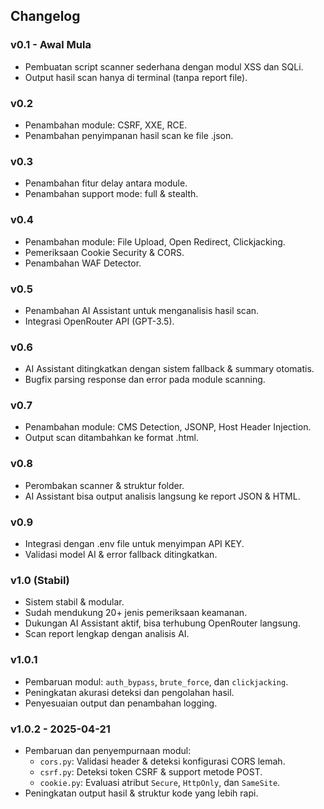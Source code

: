 ## Changelog

### v0.1 - Awal Mula
- Pembuatan script scanner sederhana dengan modul XSS dan SQLi.
- Output hasil scan hanya di terminal (tanpa report file).

### v0.2
- Penambahan module: CSRF, XXE, RCE.
- Penambahan penyimpanan hasil scan ke file .json.

### v0.3
- Penambahan fitur delay antara module.
- Penambahan support mode: full & stealth.

### v0.4
- Penambahan module: File Upload, Open Redirect, Clickjacking.
- Pemeriksaan Cookie Security & CORS.
- Penambahan WAF Detector.

### v0.5
- Penambahan AI Assistant untuk menganalisis hasil scan.
- Integrasi OpenRouter API (GPT-3.5).

### v0.6
- AI Assistant ditingkatkan dengan sistem fallback & summary otomatis.
- Bugfix parsing response dan error pada module scanning.

### v0.7
- Penambahan module: CMS Detection, JSONP, Host Header Injection.
- Output scan ditambahkan ke format .html.

### v0.8
- Perombakan scanner & struktur folder.
- AI Assistant bisa output analisis langsung ke report JSON & HTML.

### v0.9
- Integrasi dengan .env file untuk menyimpan API KEY.
- Validasi model AI & error fallback ditingkatkan.

### v1.0 (Stabil)
- Sistem stabil & modular.
- Sudah mendukung 20+ jenis pemeriksaan keamanan.
- Dukungan AI Assistant aktif, bisa terhubung OpenRouter langsung.
- Scan report lengkap dengan analisis AI.

### v1.0.1
- Pembaruan modul: `auth_bypass`, `brute_force`, dan `clickjacking`.
- Peningkatan akurasi deteksi dan pengolahan hasil.
- Penyesuaian output dan penambahan logging.

### v1.0.2 - 2025-04-21
- Pembaruan dan penyempurnaan modul:
  - `cors.py`: Validasi header & deteksi konfigurasi CORS lemah.
  - `csrf.py`: Deteksi token CSRF & support metode POST.
  - `cookie.py`: Evaluasi atribut `Secure`, `HttpOnly`, dan `SameSite`.
- Peningkatan output hasil & struktur kode yang lebih rapi.